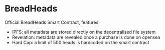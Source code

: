 # BreadHeads

Official BreadHeads Smart Contract, features:

- IPFS: all metadata are stored directly on the decentralised file system
- Revelation: metadata are revealed once a purchase is done on opensea
- Hard Cap: a limit of 500 heads is hardcoded on the smart contract